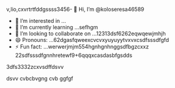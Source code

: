 v,lio,cxvrtrtfddgssss3456- 👋 Hi, I’m @koloseresa46589
- 👀 I’m interested in ...
- 🌱 I’m currently learning ...sefhgm
- 💞️ I’m looking to collaborate on ...12313dsf6262eqwqewjmhjh
- 😄 Pronouns: ...62dgasfqweexcvcvxyuyuyytvxvxcsdfsssdfgfd
- ⚡ Fun fact: ...werwerjmjm554hgnhgnhnggsdfbgzcxxz
22sdfsssdfgnnhretewf9+6qqqxcasdasbfgsdds
<!---53wrrhtsdf12352dzfsd
koloseresa/koloseresa is a ✨ special ✨ repository beca132useas its `README45.md` (this file) appeabgdfbrsf on your GitHub profrerezxcczvv5ile.
You can click the Preview link to take a look at your changes.456fsdsd32
--->3dfs3332zcxvsdffdsvv
dsvv
cvbcbvgng
cvb
ggfgf
